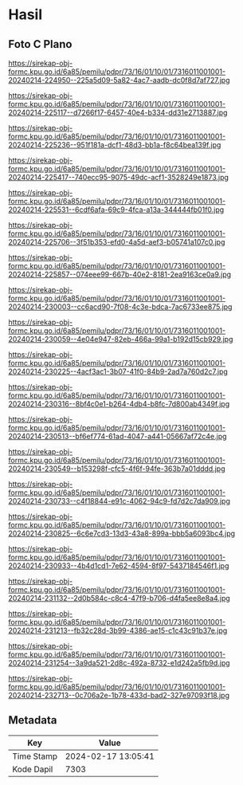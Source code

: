 # Hasil

## Foto C Plano

https://sirekap-obj-formc.kpu.go.id/6a85/pemilu/pdpr/73/16/01/10/01/7316011001001-20240214-224950--225a5d09-5a82-4ac7-aadb-dc0f8d7af727.jpg

https://sirekap-obj-formc.kpu.go.id/6a85/pemilu/pdpr/73/16/01/10/01/7316011001001-20240214-225117--d7266f17-6457-40e4-b334-dd31e2713887.jpg

https://sirekap-obj-formc.kpu.go.id/6a85/pemilu/pdpr/73/16/01/10/01/7316011001001-20240214-225236--951f181a-dcf1-48d3-bb1a-f8c64bea139f.jpg

https://sirekap-obj-formc.kpu.go.id/6a85/pemilu/pdpr/73/16/01/10/01/7316011001001-20240214-225417--740ecc95-9075-49dc-acf1-3528249e1873.jpg

https://sirekap-obj-formc.kpu.go.id/6a85/pemilu/pdpr/73/16/01/10/01/7316011001001-20240214-225531--6cdf6afa-69c9-4fca-a13a-344444fb01f0.jpg

https://sirekap-obj-formc.kpu.go.id/6a85/pemilu/pdpr/73/16/01/10/01/7316011001001-20240214-225706--3f51b353-efd0-4a5d-aef3-b05741a107c0.jpg

https://sirekap-obj-formc.kpu.go.id/6a85/pemilu/pdpr/73/16/01/10/01/7316011001001-20240214-225857--074eee99-667b-40e2-8181-2ea9163ce0a9.jpg

https://sirekap-obj-formc.kpu.go.id/6a85/pemilu/pdpr/73/16/01/10/01/7316011001001-20240214-230003--cc6acd90-7f08-4c3e-bdca-7ac6733ee875.jpg

https://sirekap-obj-formc.kpu.go.id/6a85/pemilu/pdpr/73/16/01/10/01/7316011001001-20240214-230059--4e04e947-82eb-466a-99a1-b192d15cb929.jpg

https://sirekap-obj-formc.kpu.go.id/6a85/pemilu/pdpr/73/16/01/10/01/7316011001001-20240214-230225--4acf3ac1-3b07-41f0-84b9-2ad7a760d2c7.jpg

https://sirekap-obj-formc.kpu.go.id/6a85/pemilu/pdpr/73/16/01/10/01/7316011001001-20240214-230316--8bf4c0e1-b264-4db4-b8fc-7d800ab4349f.jpg

https://sirekap-obj-formc.kpu.go.id/6a85/pemilu/pdpr/73/16/01/10/01/7316011001001-20240214-230513--bf6ef774-61ad-4047-a441-05667af72c4e.jpg

https://sirekap-obj-formc.kpu.go.id/6a85/pemilu/pdpr/73/16/01/10/01/7316011001001-20240214-230549--b153298f-cfc5-4f6f-94fe-363b7a01dddd.jpg

https://sirekap-obj-formc.kpu.go.id/6a85/pemilu/pdpr/73/16/01/10/01/7316011001001-20240214-230733--c4f18844-e91c-4062-94c9-fd7d2c7da909.jpg

https://sirekap-obj-formc.kpu.go.id/6a85/pemilu/pdpr/73/16/01/10/01/7316011001001-20240214-230825--6c6e7cd3-13d3-43a8-899a-bbb5a6093bc4.jpg

https://sirekap-obj-formc.kpu.go.id/6a85/pemilu/pdpr/73/16/01/10/01/7316011001001-20240214-230933--4b4d1cd1-7e62-4594-8f97-5437184546f1.jpg

https://sirekap-obj-formc.kpu.go.id/6a85/pemilu/pdpr/73/16/01/10/01/7316011001001-20240214-231132--2d0b584c-c8c4-47f9-b706-d4fa5ee8e8a4.jpg

https://sirekap-obj-formc.kpu.go.id/6a85/pemilu/pdpr/73/16/01/10/01/7316011001001-20240214-231213--fb32c28d-3b99-4386-ae15-c1c43c91b37e.jpg

https://sirekap-obj-formc.kpu.go.id/6a85/pemilu/pdpr/73/16/01/10/01/7316011001001-20240214-231254--3a9da521-2d8c-492a-8732-e1d242a5fb9d.jpg

https://sirekap-obj-formc.kpu.go.id/6a85/pemilu/pdpr/73/16/01/10/01/7316011001001-20240214-232713--0c706a2e-1b78-433d-bad2-327e97093f18.jpg


## Metadata

| Key        | Value               |
| ---------- | ------------------- |
| Time Stamp | 2024-02-17 13:05:41 |
| Kode Dapil | 7303                |



